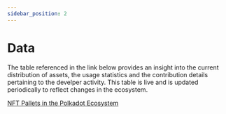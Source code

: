 ```yaml
---
sidebar_position: 2 
---
```


# Data

The table referenced in the link below provides an insight into the current distribution of assets, the usage statistics and the contribution details pertaining to the develper activity. This table is live and is updated periodically to reflect changes in the ecosystem.

[NFT Pallets in the Polkadot Ecosystem](https://docs.google.com/spreadsheets/d/1BhlmF9BUw0z6B5qBAqC3j_NMZ0dbhenvgFNFIo4oPhQ/edit?usp=sharing)
